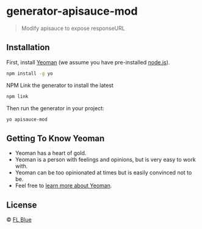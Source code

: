 # generator-apisauce-mod
> Modify apisauce to expose responseURL

## Installation

First, install [Yeoman](http://yeoman.io) (we assume you have pre-installed [node.js](https://nodejs.org/)).

```bash
npm install -g yo
```

NPM Link the generator to install the latest

```bash
npm link
```

Then run the generator in your project:

```bash
yo apisauce-mod
```

## Getting To Know Yeoman

 * Yeoman has a heart of gold.
 * Yeoman is a person with feelings and opinions, but is very easy to work with.
 * Yeoman can be too opinionated at times but is easily convinced not to be.
 * Feel free to [learn more about Yeoman](http://yeoman.io/).

## License

 © [FL Blue](https://gitlab-unit.bcbsfl.com/git-mob)


[npm-image]: https://badge.fury.io/js/generator-apisauce-mod.svg
[npm-url]: https://npmjs.org/package/generator-apisauce-mod
[travis-image]: https://travis-ci.org//generator-apisauce-mod.svg?branch=master
[travis-url]: https://travis-ci.org//generator-apisauce-mod
[daviddm-image]: https://david-dm.org//generator-apisauce-mod.svg?theme=shields.io
[daviddm-url]: https://david-dm.org//generator-apisauce-mod
